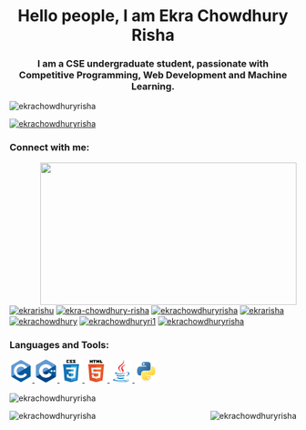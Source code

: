 <h1 align="center">Hello people, I am Ekra Chowdhury Risha</h1>
<h3 align="center">I am a CSE undergraduate student, passionate with Competitive Programming, Web Development and Machine Learning.</h3>

<p align="left"> <img src="https://komarev.com/ghpvc/?username=ekrachowdhuryrisha&label=Profile%20views&color=0e75b6&style=flat" alt="ekrachowdhuryrisha" /> </p>

<p align="left"> <a href="https://github.com/ryo-ma/github-profile-trophy"><img src="https://github-profile-trophy.vercel.app/?username=ekrachowdhuryrisha" alt="ekrachowdhuryrisha" /></a> </p>


<h3 align="left">Connect with me:</h3>
<p><img align="right" src= "https://github.com/user-attachments/assets/9066250f-1573-4399-b77e-5cb640aa9a2c" width= "450" height= "250"></p>
<p align="left">
<a href="https://twitter.com/ekrarishu" target="blank"><img align="center" src="https://raw.githubusercontent.com/rahuldkjain/github-profile-readme-generator/master/src/images/icons/Social/twitter.svg" alt="ekrarishu" height="30" width="40" /></a>
<a href="https://linkedin.com/in/ekra-chowdhury-risha" target="blank"><img align="center" src="https://raw.githubusercontent.com/rahuldkjain/github-profile-readme-generator/master/src/images/icons/Social/linked-in-alt.svg" alt="ekra-chowdhury-risha" height="30" width="40" /></a>
<a href="https://kaggle.com/ekrachowdhuryrisha" target="blank"><img align="center" src="https://raw.githubusercontent.com/rahuldkjain/github-profile-readme-generator/master/src/images/icons/Social/kaggle.svg" alt="ekrachowdhuryrisha" height="30" width="40" /></a>
<a href="https://fb.com/ekrarisha" target="blank"><img align="center" src="https://raw.githubusercontent.com/rahuldkjain/github-profile-readme-generator/master/src/images/icons/Social/facebook.svg" alt="ekrarisha" height="30" width="40" /></a>
<a href="https://www.codechef.com/users/ekrachowdhury" target="blank"><img align="center" src="https://cdn.jsdelivr.net/npm/simple-icons@3.1.0/icons/codechef.svg" alt="ekrachowdhury" height="30" width="40" /></a>
<a href="https://www.hackerrank.com/ekrachowdhuryri1" target="blank"><img align="center" src="https://raw.githubusercontent.com/rahuldkjain/github-profile-readme-generator/master/src/images/icons/Social/hackerrank.svg" alt="ekrachowdhuryri1" height="30" width="40" /></a>
<a href="https://codeforces.com/profile/ekrachowdhuryrisha" target="blank"><img align="center" src="https://raw.githubusercontent.com/rahuldkjain/github-profile-readme-generator/master/src/images/icons/Social/codeforces.svg" alt="ekrachowdhuryrisha" height="30" width="40" /></a>
</p>

<h3 align="left">Languages and Tools:</h3>

<p align="left"> <a href="https://www.cprogramming.com/" target="_blank" rel="noreferrer"> <img src="https://raw.githubusercontent.com/devicons/devicon/master/icons/c/c-original.svg" alt="c" width="40" height="40"/> </a> <a href="https://www.w3schools.com/cpp/" target="_blank" rel="noreferrer"> <img src="https://raw.githubusercontent.com/devicons/devicon/master/icons/cplusplus/cplusplus-original.svg" alt="cplusplus" width="40" height="40"/> </a> <a href="https://www.w3schools.com/css/" target="_blank" rel="noreferrer"> <img src="https://raw.githubusercontent.com/devicons/devicon/master/icons/css3/css3-original-wordmark.svg" alt="css3" width="40" height="40"/> </a> <a href="https://www.w3.org/html/" target="_blank" rel="noreferrer"> <img src="https://raw.githubusercontent.com/devicons/devicon/master/icons/html5/html5-original-wordmark.svg" alt="html5" width="40" height="40"/> </a> <a href="https://www.java.com" target="_blank" rel="noreferrer"> <img src="https://raw.githubusercontent.com/devicons/devicon/master/icons/java/java-original.svg" alt="java" width="40" height="40"/> </a> <a href="https://www.python.org" target="_blank" rel="noreferrer"> <img src="https://raw.githubusercontent.com/devicons/devicon/master/icons/python/python-original.svg" alt="python" width="40" height="40"/> </a> </p>

<p align="centre">                                                                       </p>
<p><img align="center" src="https://github-readme-stats.vercel.app/api/top-langs?username=ekrachowdhuryrisha&show_icons=true&locale=en&layout=compact" alt="ekrachowdhuryrisha" /></p>
<p> </p>

<p><img align="left" src="https://github-readme-streak-stats.herokuapp.com/?user=ekrachowdhuryrisha&" alt="ekrachowdhuryrisha" /></p>

<p>&nbsp;<img align="right" src="https://github-readme-stats.vercel.app/api?username=ekrachowdhuryrisha&show_icons=true&locale=en" alt="ekrachowdhuryrisha" /></p>

